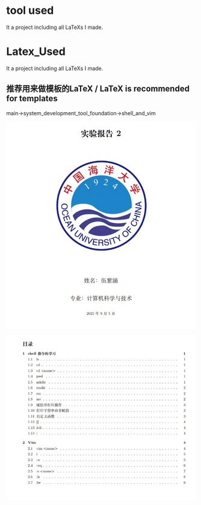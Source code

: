 # tool used

It a project including all LaTeXs I made.

# Latex_Used

It a project including all LaTeXs I made.

## 推荐用来做模板的LaTeX / LaTeX is recommended for templates

main->system_development_tool_foundation->shell_and_vim

![LaTeX效果图1](assert/7e73b6bc-328b-4047-8866-8576cf4b6771.png)

![LaTeX效果图2](assert/b8ff0c19-9d3e-4c97-b0c2-abcd477f4e6a.png)
